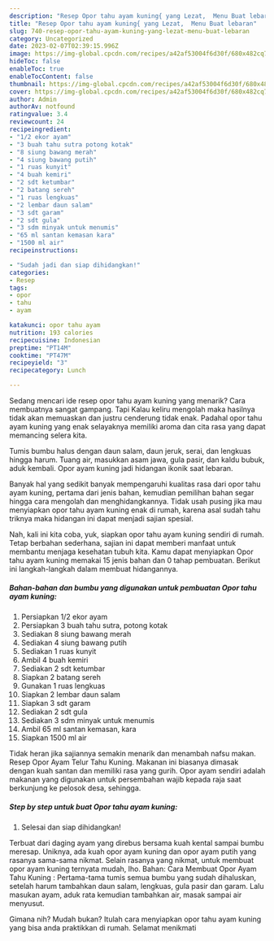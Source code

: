 ```yaml
---
description: "Resep Opor tahu ayam kuning{ yang Lezat,  Menu Buat lebaran"
title: "Resep Opor tahu ayam kuning{ yang Lezat,  Menu Buat lebaran"
slug: 740-resep-opor-tahu-ayam-kuning-yang-lezat-menu-buat-lebaran
category: Uncategorized
date: 2023-02-07T02:39:15.996Z
image: https://img-global.cpcdn.com/recipes/a42af53004f6d30f/680x482cq70/opor-tahu-ayam-kuning-foto-resep-utama.jpg
hideToc: false
enableToc: true
enableTocContent: false
thumbnail: https://img-global.cpcdn.com/recipes/a42af53004f6d30f/680x482cq70/opor-tahu-ayam-kuning-foto-resep-utama.jpg
cover: https://img-global.cpcdn.com/recipes/a42af53004f6d30f/680x482cq70/opor-tahu-ayam-kuning-foto-resep-utama.jpg
author: Admin
authorAv: notfound
ratingvalue: 3.4
reviewcount: 24
recipeingredient:
- "1/2 ekor ayam"
- "3 buah tahu sutra potong kotak"
- "8 siung bawang merah"
- "4 siung bawang putih"
- "1 ruas kunyit"
- "4 buah kemiri"
- "2 sdt ketumbar"
- "2 batang sereh"
- "1 ruas lengkuas"
- "2 lembar daun salam"
- "3 sdt garam"
- "2 sdt gula"
- "3 sdm minyak untuk menumis"
- "65 ml santan kemasan kara"
- "1500 ml air"
recipeinstructions:

- "Sudah jadi dan siap dihidangkan!"
categories:
- Resep
tags:
- opor
- tahu
- ayam

katakunci: opor tahu ayam 
nutrition: 193 calories
recipecuisine: Indonesian
preptime: "PT14M"
cooktime: "PT47M"
recipeyield: "3"
recipecategory: Lunch

---
```



Sedang mencari ide resep opor tahu ayam kuning yang menarik? Cara membuatnya sangat gampang. Tapi Kalau keliru mengolah maka hasilnya tidak akan memuaskan dan justru cenderung tidak enak. Padahal opor tahu ayam kuning yang enak selayaknya memiliki aroma dan cita rasa yang dapat memancing selera kita.


Tumis bumbu halus dengan daun salam, daun jeruk, serai, dan lengkuas hingga harum. Tuang air, masukkan asam jawa, gula pasir, dan kaldu bubuk, aduk kembali. Opor ayam kuning jadi hidangan ikonik saat lebaran.

Banyak hal yang sedikit banyak mempengaruhi kualitas rasa dari opor tahu ayam kuning, pertama dari jenis bahan, kemudian pemilihan bahan segar hingga cara mengolah dan menghidangkannya. Tidak usah pusing jika mau menyiapkan opor tahu ayam kuning enak di rumah, karena asal sudah tahu triknya maka hidangan ini dapat menjadi sajian spesial.


Nah, kali ini kita coba, yuk, siapkan opor tahu ayam kuning sendiri di rumah. Tetap berbahan sederhana, sajian ini dapat memberi manfaat untuk membantu menjaga kesehatan tubuh kita. Kamu dapat menyiapkan Opor tahu ayam kuning memakai 15 jenis bahan dan 0 tahap pembuatan. Berikut ini langkah-langkah dalam membuat hidangannya.

<!--inarticleads1-->

##### Bahan-bahan dan bumbu yang digunakan untuk pembuatan Opor tahu ayam kuning:

1. Persiapkan 1/2 ekor ayam
1. Persiapkan 3 buah tahu sutra, potong kotak
1. Sediakan 8 siung bawang merah
1. Sediakan 4 siung bawang putih
1. Sediakan 1 ruas kunyit
1. Ambil 4 buah kemiri
1. Sediakan 2 sdt ketumbar
1. Siapkan 2 batang sereh
1. Gunakan 1 ruas lengkuas
1. Siapkan 2 lembar daun salam
1. Siapkan 3 sdt garam
1. Sediakan 2 sdt gula
1. Sediakan 3 sdm minyak untuk menumis
1. Ambil 65 ml santan kemasan, kara
1. Siapkan 1500 ml air


Tidak heran jika sajiannya semakin menarik dan menambah nafsu makan. Resep Opor Ayam Telur Tahu Kuning. Makanan ini biasanya dimasak dengan kuah santan dan memiliki rasa yang gurih. Opor ayam sendiri adalah makanan yang digunakan untuk persembahan wajib kepada raja saat berkunjung ke pelosok desa, sehingga. 

<!--inarticleads2-->

##### Step by step untuk buat Opor tahu ayam kuning:


1. Selesai dan siap dihidangkan!

Terbuat dari daging ayam yang direbus bersama kuah kental sampai bumbu meresap. Uniknya, ada kuah opor ayam kuning dan opor ayam putih yang rasanya sama-sama nikmat. Selain rasanya yang nikmat, untuk membuat opor ayam kuning ternyata mudah, lho. Bahan: Cara Membuat Opor Ayam Tahu Kuning : Pertama-tama tumis semua bumbu yang sudah dihaluskan, setelah harum tambahkan daun salam, lengkuas, gula pasir dan garam. Lalu masukan ayam, aduk rata kemudian tambahkan air, masak sampai air menyusut. 

Gimana nih? Mudah bukan? Itulah cara menyiapkan opor tahu ayam kuning yang bisa anda praktikkan di rumah. Selamat menikmati
